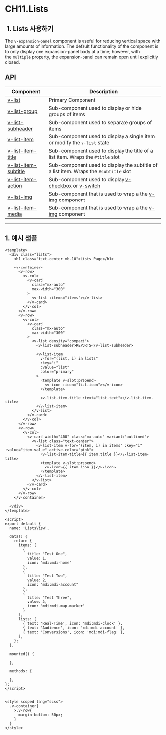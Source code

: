 # CH11.Lists

  

  

  

##  1. Lists 사용하기

  

The `v-expansion-panel` component is useful for reducing vertical space with large amounts of information. The default functionality of the component is to only display one expansion-panel body at a time; however, with the `multiple` property, the expansion-panel can remain open until explicitly closed.

  

  

## API

| Component | Description |
| --- | --- |
| [v-list](https://vuetifyjs.com/en/api/v-list/) | Primary Component |
| [v-list-group](https://vuetifyjs.com/en/api/v-list-group/) | Sub-component used to display or hide groups of items |
| [v-list-subheader](https://vuetifyjs.com/en/api/v-list-subheader/) | Sub-component used to separate groups of items |
| [v-list-item](https://vuetifyjs.com/en/api/v-list-item/) | Sub-component used to display a single item or modify the `v-list` state |
| [v-list-item-title](https://vuetifyjs.com/en/api/v-list-item-title/) | Sub-component used to display the title of a list item. Wraps the `#title` slot |
| [v-list-item-subtitle](https://vuetifyjs.com/en/api/v-list-item-subtitle/) | Sub-component used to display the subtitle of a list item. Wraps the `#subtitle` slot |
| [v-list-item-action](https://vuetifyjs.com/en/api/v-list-item-action/) | Sub-component used to display [v-checkbox](https://vuetifyjs.com/en/components/checkboxes/) or [v-switch](https://vuetifyjs.com/en/components/switches/) |
| [v-list-img](https://vuetifyjs.com/en/api/v-list-img/) | Sub-component that is used to wrap a the [v-img](https://vuetifyjs.com/en/components/images/) component |
| [v-list-item-media](https://vuetifyjs.com/en/api/v-list-item-media/) | Sub-component that is used to wrap a the [v-img](https://vuetifyjs.com/en/components/images/) component |

  

  

  

* * *

  

  

## 1\. 예시 샘플

  

```
<template>
  <div class="lists">
    <h1 class="text-center mb-10">Lists Page</h1>

    <v-container>
      <v-row>
        <v-col>
          <v-card
            class="mx-auto"
            max-width="300"
          >
            <v-list :items="items"></v-list>
          </v-card>
        </v-col>
      </v-row>
      <v-row>
        <v-col>
          <v-card
            class="mx-auto"
            max-width="300"
          >
            <v-list density="compact">
              <v-list-subheader>REPORTS</v-list-subheader>

              <v-list-item
                v-for="(list, i) in lists"
                :key="i"
                :value="list"
                color="primary"
              >
                <template v-slot:prepend>
                  <v-icon :icon="list.icon"></v-icon>
                </template>

                <v-list-item-title :text="list.text"></v-list-item-title>
              </v-list-item>
            </v-list>
          </v-card>
        </v-col>
      </v-row>
      <v-row>
        <v-col>          
          <v-card width="400" class="mx-auto" variant="outlined">
            <v-list class="text-center">
              <v-list-item v-for="(item, i) in items" :key="i" :value="item.value" active-color="pink">
                <v-list-item-title>{{ item.title }}</v-list-item-title>
                <template v-slot:prepend>
                  <v-icon>{{ item.icon }}</v-icon>
                </template>
              </v-list-item>
            </v-list>
          </v-card>
        </v-col> 
      </v-row>
    </v-container>

  </div>
</template>

<script>
export default {
  name: 'ListsView',

  data() {
    return {
      items: [
        {
          title: "Test One",
          value: 1,
          icon: "mdi:mdi-home"
        },
        {
          title: "Test Two",
          value: 2,
          icon: "mdi:mdi-account"
        },
        {
          title: "Test Three",
          value: 3,
          icon: "mdi:mdi-map-marker"
        }
      ],
      lists: [
        { text: 'Real-Time', icon: 'mdi:mdi-clock' },
        { text: 'Audience', icon: 'mdi:mdi-account' },
        { text: 'Conversions', icon: 'mdi:mdi-flag' },
      ],
    };
  },

  mounted() {
    
  },

  methods: {
    
  },
};
</script>


<style scoped lang="scss">
  .v-container{
    >.v-row{
      margin-bottom: 50px;
    }
  }
</style>
```